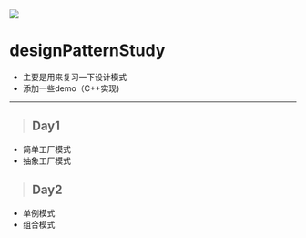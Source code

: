 <a href="https://996.icu" target="_blank">
<img src="https://img.shields.io/badge/link-996.icu-red.svg">
</a>

# designPatternStudy

* 主要是用来复习一下设计模式  
* 添加一些demo（C++实现)  
***
> ## **Day1**  
 + 简单工厂模式
 + 抽象工厂模式  

> ## **Day2**
 + 单例模式
 + 组合模式